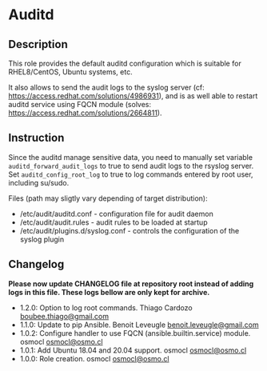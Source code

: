 # Auditd

## Description

This role provides the default auditd configuration which is suitable for RHEL8/CentOS, Ubuntu systems, etc.

It also allows to send the audit logs to the syslog server (cf: https://access.redhat.com/solutions/4986931),
and is as well able to restart auditd service using FQCN module (solves: https://access.redhat.com/solutions/2664811).

## Instruction

Since the auditd manage sensitive data, you need to manually set variable `auditd_forward_audit_logs` to true to send audit logs to the rsyslog server.
Set `auditd_config_root_log` to true to log commands entered by root user, including su/sudo.

Files (path may sligtly vary depending of target distribution):

* /etc/audit/auditd.conf - configuration file for audit daemon
* /etc/audit/audit.rules - audit rules to be loaded at startup
* /etc/audit/plugins.d/syslog.conf - controls the configuration of the syslog plugin

## Changelog

**Please now update CHANGELOG file at repository root instead of adding logs in this file.
These logs bellow are only kept for archive.**

* 1.2.0: Option to log root commands. Thiago Cardozo <boubee.thiago@gmail.com>
* 1.1.0: Update to pip Ansible. Benoit Leveugle <benoit.leveugle@gmail.com>
* 1.0.2: Configure handler to use FQCN (ansible.builtin.service) module. osmocl <osmocl@osmo.cl>
* 1.0.1: Add Ubuntu 18.04 and 20.04 support. osmocl <osmocl@osmo.cl>
* 1.0.0: Role creation. osmocl <osmocl@osmo.cl>

